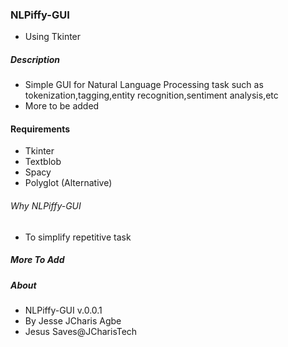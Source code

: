 ###  NLPiffy-GUI
+ Using Tkinter


##### Description
+ Simple GUI for Natural Language Processing task such as tokenization,tagging,entity recognition,sentiment analysis,etc
+ More to be added

#### Requirements
+ Tkinter
+ Textblob
+ Spacy
+ Polyglot (Alternative)

###### Why NLPiffy-GUI
+ To simplify repetitive task


##### More To Add


##### About
+ NLPiffy-GUI v.0.0.1
+ By Jesse JCharis Agbe
+ Jesus Saves@JCharisTech